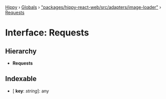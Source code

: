 [Hippy](../README.md) › [Globals](../globals.md) › ["packages/hippy-react-web/src/adapters/image-loader"](../modules/_packages_hippy_react_web_src_adapters_image_loader_.md) › [Requests](_packages_hippy_react_web_src_adapters_image_loader_.requests.md)

# Interface: Requests

## Hierarchy

* **Requests**

## Indexable

* \[ **key**: *string*\]: any
